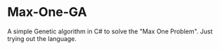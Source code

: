 # Max-One-GA
A simple Genetic algorithm in C# to solve the "Max One Problem". Just trying out the language.
